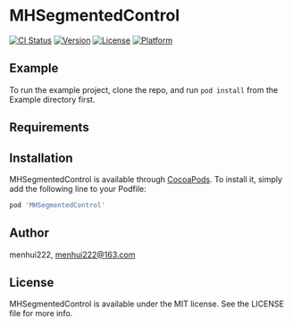 # MHSegmentedControl

[![CI Status](https://img.shields.io/travis/menhui222/MHSegmentedControl.svg?style=flat)](https://travis-ci.org/menhui222/MHSegmentedControl)
[![Version](https://img.shields.io/cocoapods/v/MHSegmentedControl.svg?style=flat)](https://cocoapods.org/pods/MHSegmentedControl)
[![License](https://img.shields.io/cocoapods/l/MHSegmentedControl.svg?style=flat)](https://cocoapods.org/pods/MHSegmentedControl)
[![Platform](https://img.shields.io/cocoapods/p/MHSegmentedControl.svg?style=flat)](https://cocoapods.org/pods/MHSegmentedControl)

## Example

To run the example project, clone the repo, and run `pod install` from the Example directory first.

## Requirements

## Installation

MHSegmentedControl is available through [CocoaPods](https://cocoapods.org). To install
it, simply add the following line to your Podfile:

```ruby
pod 'MHSegmentedControl'
```

## Author

menhui222, menhui222@163.com

## License

MHSegmentedControl is available under the MIT license. See the LICENSE file for more info.
